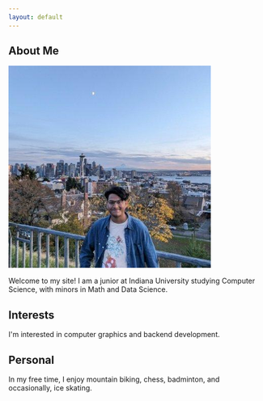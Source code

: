 ```yaml
---
layout: default
---
```


## About Me

<img class="profile-picture" src="mypic.jpg">

Welcome to my site! I am a junior at Indiana University studying Computer Science, with minors in Math and Data Science.

## Interests

I'm interested in computer graphics and backend development.

## Personal
In my free time, I enjoy mountain biking, chess, badminton, and occasionally, ice skating.

<!-- ## Publications

1. F.Bar, J.Doe: Effects of having a placeholder of a name
2. S.Holmes, J.Watson: Consequences of living with a sociopath in London

## Typography

This is a [link](http://google.com). Something *italics* and something **bold**.

Here is a table

Year | Award | Category
-----|-------|--------
2014 | Emmy  | Won Outstanding Lead Actor in a miniseries or a movie
2015 | BAFTA | Nominated for Best Leading Actor for Sherlock
2014 | Satellite | Won Best Actor miniseries or television film

Here is a horizontal rule

---

Here is a blockquote

> To a great mind, nothing is little

## References

* Foo Bar: Head of Department, Placeholder Names, Lorem
* John Doe: Associate Professor, Department of Computer Science, Ipsum
-->
